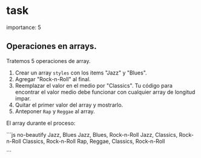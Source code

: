 # task

importance: 5

## Operaciones en arrays.

Tratemos 5 operaciones de array.

1. Crear un array `styles` con los items "Jazz" y "Blues".
2. Agregar "Rock-n-Roll" al final.
3. Reemplazar el valor en el medio por "Classics". Tu código para encontrar el valor medio debe funcionar con cualquier array de longitud impar.
4. Quitar el primer valor del array y mostrarlo.
5. Anteponer `Rap` y `Reggae` al array.

El array durante el proceso:

\`\`\`js no-beautify Jazz, Blues Jazz, Blues, Rock-n-Roll Jazz, Classics, Rock-n-Roll Classics, Rock-n-Roll Rap, Reggae, Classics, Rock-n-Roll

\`\`\`

